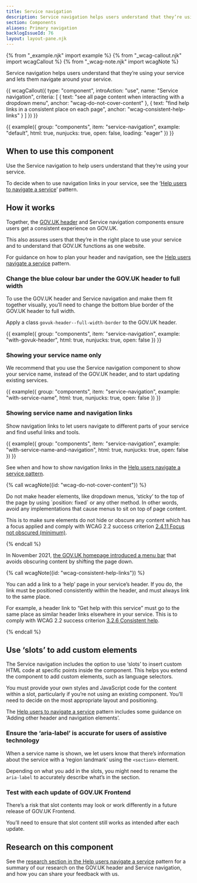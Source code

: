 ```yaml
---
title: Service navigation
description: Service navigation helps users understand that they’re using your service and lets them navigate around your service
section: Components
aliases: Primary navigation
backlogIssueId: 76
layout: layout-pane.njk
---
```


{% from "_example.njk" import example %}
{% from "_wcag-callout.njk" import wcagCallout %}
{% from "_wcag-note.njk" import wcagNote %}

Service navigation helps users understand that they’re using your service and lets them navigate around your service.

{{ wcagCallout({
  type: "component",
  introAction: "use",
  name: "Service navigation",
  criteria: [
    {
      text: "see all page content when interacting with a dropdown menu",
      anchor: "wcag-do-not-cover-content"
    },
    {
      text: "find help links in a consistent place on each page",
      anchor: "wcag-consistent-help-links"
    }
  ]
}) }}

{{ example({ group: "components", item: "service-navigation", example: "default", html: true, nunjucks: true, open: false, loading: "eager" }) }}

## When to use this component

Use the Service navigation to help users understand that they’re using your service.

To decide when to use navigation links in your service, see the ‘[Help users to navigate a service](/patterns/navigate-a-service/)’ pattern.

## How it works

Together, the [GOV.UK header](/components/header/) and Service navigation components ensure users get a consistent experience on GOV.UK.

This also assures users that they’re in the right place to use your service and to understand that GOV.UK functions as one website.

For guidance on how to plan your header and navigation, see the [Help users navigate a service](/patterns/navigate-a-service/) pattern.

### Change the blue colour bar under the GOV.UK header to full width

To use the GOV.UK header and Service navigation and make them fit together visually, you’ll need to change the bottom blue border of the GOV.UK header to full width.

Apply a class `govuk-header--full-width-border` to the GOV.UK header.

{{ example({ group: "components", item: "service-navigation", example: "with-govuk-header", html: true, nunjucks: true, open: false }) }}

### Showing your service name only

We recommend that you use the Service navigation component to show your service name, instead of the GOV.UK header, and to start updating existing services.

{{ example({ group: "components", item: "service-navigation", example: "with-service-name", html: true, nunjucks: true, open: false }) }}

### Showing service name and navigation links

Show navigation links to let users navigate to different parts of your service and find useful links and tools.

{{ example({ group: "components", item: "service-navigation", example: "with-service-name-and-navigation", html: true, nunjucks: true, open: false }) }}

See when and how to show navigation links in the [Help users navigate a service pattern](/patterns/navigate-a-service/).

{% call wcagNote({id: "wcag-do-not-cover-content"}) %}

<p>Do not make header elements, like dropdown menus, ‘sticky’ to the top of the page by using `position: fixed` or any other method. In other words, avoid any implementations that cause menus to sit on top of page content.</p>
<p>This is to make sure elements do not hide or obscure any content which has a focus applied and comply with WCAG 2.2 success criterion <a href="https://www.w3.org/WAI/WCAG22/Understanding/focus-not-obscured-minimum.html">2.4.11 Focus not obscured (minimum)</a>.</p>
{% endcall %}

In November 2021, [the GOV.UK homepage introduced a menu bar](https://insidegovuk.blog.gov.uk/2021/11/11/launching-gov-uks-new-menu-bar/) that avoids obscuring content by shifting the page down.

{% call wcagNote({id: "wcag-consistent-help-links"}) %}

<p>You can add a link to a ‘help’ page in your service’s header. If you do, the link must be positioned consistently within the header, and must always link to the same place.</p>
<p>For example, a header link to “Get help with this service” must go to the same place as similar header links elsewhere in your service. This is to comply with WCAG 2.2 success criterion <a href="https://www.w3.org/WAI/WCAG22/Understanding/consistent-help.html">3.2.6 Consistent help</a>.</p>
{% endcall %}

## Use ‘slots’ to add custom elements

The Service navigation includes the option to use ‘slots’ to insert custom HTML code at specific points inside the component. This helps you extend the component to add custom elements, such as language selectors.

You must provide your own styles and JavaScript code for the content within a slot, particularly if you’re not using an existing component. You’ll need to decide on the most appropriate layout and positioning.

The [Help users to navigate a service](/patterns/navigate-a-service) pattern includes some guidance on ‘Adding other header and navigation elements’.

### Ensure the ‘aria-label’ is accurate for users of assistive technology

When a service name is shown, we let users know that there’s information about the service with a ‘region landmark’ using the `<section>` element.

Depending on what you add in the slots, you might need to rename the `aria-label` to accurately describe what’s in the section.

### Test with each update of GOV.UK Frontend

There’s a risk that slot contents may look or work differently in a future release of GOV.UK Frontend.

You’ll need to ensure that slot content still works as intended after each update.

## Research on this component

See the [research section in the Help users navigate a service](/patterns/navigate-a-service/#research-on-this-pattern) pattern for a summary of our research on the GOV.UK header and Service navigation, and how you can share your feedback with us.
